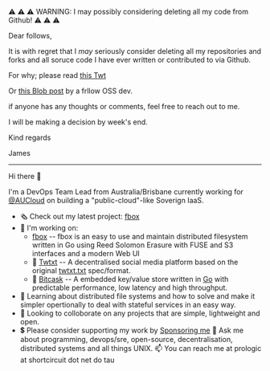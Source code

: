 ⚠️ ⚠️ ⚠️  WARNING: I may possibly considering deleting all my code from Github! ⚠️ ⚠️ ⚠️

Dear follows,

It is with regret that I _may_ seriously consider deleting all my repositories
and forks and all soruce code I have ever written or contributed to via Github.

For why; please read [this Twt](https://twtxt.net/twt/xv2o3ua)

Or [this Blob post](https://thelig.ht/abandoning-github/) by a frllow OSS dev.

if anyone has any thoughts or comments, feel free to reach out to me.

I will be making a decision by week's end.

Kind regards

James

----

Hi there 👋

I'm a DevOps Team Lead from Australia/Brisbane currently working for [@AUCloud](https://github.com/aucloud) on building a "public-cloud"-like Soverign IaaS.

- 🗞 Check out my latest project: [fbox](https://github.com/prologic/fbox)
- 🚧 I'm working on:
  - [fbox](https://github.com/prologic/fbox) -- fbox is an easy to use and maintain distributed filesystem written in Go using Reed Solomon Erasure with FUSE and S3 interfaces and a modern Web UI
  - 📕 [Twtxt](https://github.com/jointwt/twtxt) -- A decentralised social media platform based on the original [twtxt.txt](https://twtxt.readthedocs.org) spec/format.
  - 🔑 [Bitcask](https://github.com/prologic/bitcask) -- A embedded key/value store written in [Go](https://golang.org) with predictable performance, low latency and high throughput.
- 📖 Learning about distributed file systems and how to solve and make it simpler opertionally to deal with stateful services in an easy way.
- 🙋 Looking to colloborate on any projects that are simple, lightweight and open.
- 💲 Please consider supporting my work by [Sponsoring me](https://github.com/sponsors/prologic)
💬 Ask me about programming, devops/sre, open-source, decentralisation, distributed systems and all things UNIX.
📫 You can reach me at prologic at shortcircuit dot net do tau
